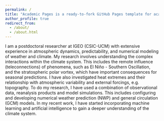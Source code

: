 ```yaml
---
permalink: /
title: "Academic Pages is a ready-to-fork GitHub Pages template for academic personal websites"
author_profile: true
redirect_from: 
  - /about/
  - /about.html
---
```


I am a postdoctoral researcher at IGEO (CSIC-UCM) with extensive experience in atmospheric dynamics, predictability, and numerical modeling of weather and climate. My research involves understanding the complex interactions within the climate system. This includes the remote influence (teleconnections) of phenomena, such as El Niño - Southern Oscillation, and the stratospheric polar vortex, which have important consequences for seasonal predictions. I have also investigated heat extremes and their relationship with atmospheric variability and external forcings, e.g. topography. To do my research, I have used a combination of observational data, reanalysis products and model simulations. This includes configuring and developing numerical weather prediction (NWP) and general circulation (GCM) models. In my recent work, I have started incorporating machine learning and artificial intelligence to gain a deeper understanding of the climate system.
